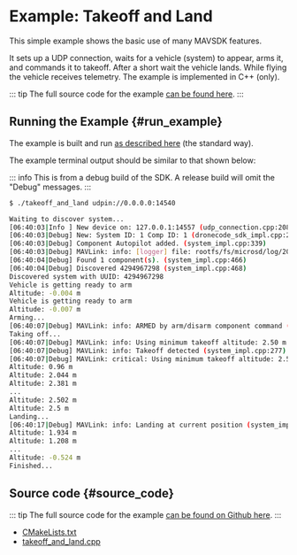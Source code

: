 # Example: Takeoff and Land

This simple example shows the basic use of many MAVSDK features.

It sets up a UDP connection, waits for a vehicle (system) to appear, arms it, and commands it to takeoff.
After a short wait the vehicle lands.
While flying the vehicle receives telemetry. The example is implemented in C++ (only).

::: tip
The full source code for the example [can be found here](https://github.com/mavlink/MAVSDK/tree/main/examples/takeoff_land).
:::

## Running the Example {#run_example}

The example is built and run [as described here](../examples/index.md#trying_the_examples) (the standard way).

The example terminal output should be similar to that shown below:

::: info
This is from a debug build of the SDK.
A release build will omit the "Debug" messages.
:::

```sh
$ ./takeoff_and_land udpin://0.0.0.0:14540
```
```sh
Waiting to discover system...
[06:40:03|Info ] New device on: 127.0.0.1:14557 (udp_connection.cpp:208)
[06:40:03|Debug] New: System ID: 1 Comp ID: 1 (dronecode_sdk_impl.cpp:292)
[06:40:03|Debug] Component Autopilot added. (system_impl.cpp:339)
[06:40:03|Debug] MAVLink: info: [logger] file: rootfs/fs/microsd/log/2018-07-09/0 (system_impl.cpp:277)
[06:40:04|Debug] Found 1 component(s). (system_impl.cpp:466)
[06:40:04|Debug] Discovered 4294967298 (system_impl.cpp:468)
Discovered system with UUID: 4294967298
Vehicle is getting ready to arm
Altitude: -0.004 m
Vehicle is getting ready to arm
Altitude: -0.007 m
Arming...
[06:40:07|Debug] MAVLink: info: ARMED by arm/disarm component command (system_impl.cpp:277)
Taking off...
[06:40:07|Debug] MAVLink: info: Using minimum takeoff altitude: 2.50 m (system_impl.cpp:277)
[06:40:07|Debug] MAVLink: info: Takeoff detected (system_impl.cpp:277)
[06:40:07|Debug] MAVLink: critical: Using minimum takeoff altitude: 2.50 m (system_impl.cpp:277)
Altitude: 0.96 m
Altitude: 2.044 m
Altitude: 2.381 m
...
Altitude: 2.502 m
Altitude: 2.5 m
Landing...
[06:40:17|Debug] MAVLink: info: Landing at current position (system_impl.cpp:277)
Altitude: 1.934 m
Altitude: 1.208 m
...
Altitude: -0.524 m
Finished...
```


## Source code {#source_code}

::: tip
The full source code for the example [can be found on Github here](https://github.com/mavlink/MAVSDK/tree/main/examples/takeoff_and_land).
:::

- [CMakeLists.txt](https://github.com/mavlink/MAVSDK/blob/main/examples/takeoff_and_land/CMakeLists.txt)
- [takeoff_and_land.cpp](https://github.com/mavlink/MAVSDK/blob/main/examples/takeoff_and_land/takeoff_and_land.cpp)

